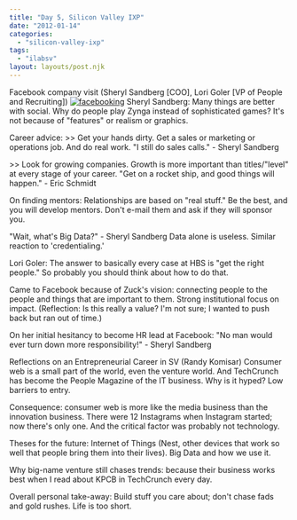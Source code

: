 ```yaml
---
title: "Day 5, Silicon Valley IXP"
date: "2012-01-14"
categories: 
  - "silicon-valley-ixp"
tags: 
  - "ilabsv"
layout: layouts/post.njk
---
```


Facebook company visit (Sheryl Sandberg \[COO\], Lori Goler \[VP of People and Recruiting\]) [![](images/IMG_0553-224x300.jpg "facebooking")](http://colinbarry.com/wp-content/uploads/2012/01/IMG_0553.jpg) Sheryl Sandberg: Many things are better with social. Why do people play Zynga instead of sophisticated games? It's not because of "features" or realism or graphics.

Career advice: >> Get your hands dirty. Get a sales or marketing or operations job. And do real work. "I still do sales calls." - Sheryl Sandberg

\>> Look for growing companies. Growth is more important than titles/"level" at every stage of your career. "Get on a rocket ship, and good things will happen." - Eric Schmidt

On finding mentors: Relationships are based on "real stuff." Be the best, and you will develop mentors. Don't e-mail them and ask if they will sponsor you.

"Wait, what's Big Data?" - Sheryl Sandberg Data alone is useless. Similar reaction to 'credentialing.'

Lori Goler: The answer to basically every case at HBS is "get the right people." So probably you should think about how to do that.

Came to Facebook because of Zuck's vision: connecting people to the people and things that are important to them. Strong institutional focus on impact. (Reflection: Is this really a value? I'm not sure; I wanted to push back but ran out of time.)

On her initial hesitancy to become HR lead at Facebook: "No man would ever turn down more responsibility!" - Sheryl Sandberg

Reflections on an Entrepreneurial Career in SV (Randy Komisar) Consumer web is a small part of the world, even the venture world. And TechCrunch has become the People Magazine of the IT business. Why is it hyped? Low barriers to entry.

Consequence: consumer web is more like the media business than the innovation business. There were 12 Instagrams when Instagram started; now there's only one. And the critical factor was probably not technology.

Theses for the future: Internet of Things (Nest, other devices that work so well that people bring them into their lives). Big Data and how we use it.

Why big-name venture still chases trends: because their business works best when I read about KPCB in TechCrunch every day.

Overall personal take-away: Build stuff you care about; don't chase fads and gold rushes. Life is too short.
